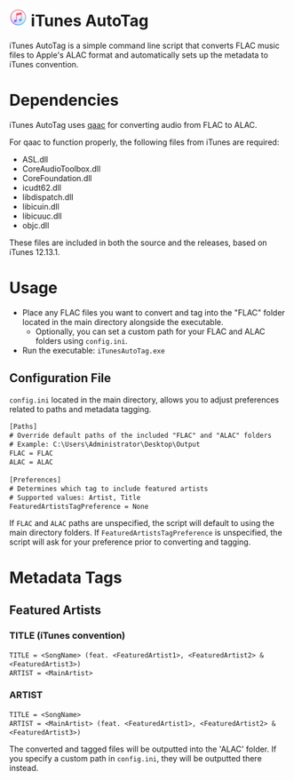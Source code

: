 # <img src="icon.ico" width="32"> iTunes AutoTag
iTunes AutoTag is a simple command line script that converts FLAC music files to Apple's ALAC format and automatically sets up the metadata to iTunes convention.

# Dependencies
iTunes AutoTag uses [qaac](https://github.com/nu774/qaac) for converting audio from FLAC to ALAC.

For qaac to function properly, the following files from iTunes are required:
- ASL.dll
- CoreAudioToolbox.dll
- CoreFoundation.dll
- icudt62.dll
- libdispatch.dll
- libicuin.dll
- libicuuc.dll
- objc.dll

These files are included in both the source and the releases, based on iTunes 12.13.1.

# Usage
- Place any FLAC files you want to convert and tag into the "FLAC" folder located in the main directory alongside the executable.
  - Optionally, you can set a custom path for your FLAC and ALAC folders using `config.ini`.
- Run the executable: `iTunesAutoTag.exe`

## Configuration File
`config.ini` located in the main directory, allows you to adjust preferences related to paths and metadata tagging.

```
[Paths]
# Override default paths of the included "FLAC" and "ALAC" folders
# Example: C:\Users\Administrator\Desktop\Output
FLAC = FLAC
ALAC = ALAC

[Preferences]
# Determines which tag to include featured artists
# Supported values: Artist, Title
FeaturedArtistsTagPreference = None
```

If `FLAC` and `ALAC` paths are unspecified, the script will default to using the main directory folders.
If `FeaturedArtistsTagPreference` is unspecified, the script will ask for your preference prior to converting and tagging.

# Metadata Tags
## Featured Artists

### TITLE (iTunes convention)
```
TITLE = <SongName> (feat. <FeaturedArtist1>, <FeaturedArtist2> & <FeaturedArtist3>)
ARTIST = <MainArtist>
```
### ARTIST
```
TITLE = <SongName>
ARTIST = <MainArtist> (feat. <FeaturedArtist1>, <FeaturedArtist2> & <FeaturedArtist3>)
```

The converted and tagged files will be outputted into the 'ALAC' folder. If you specify a custom path in `config.ini`, they will be outputted there instead.
